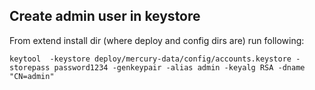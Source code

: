 

## Create admin user in keystore

From extend install dir (where deploy and config dirs are) run following:


```
keytool  -keystore deploy/mercury-data/config/accounts.keystore -storepass password1234 -genkeypair -alias admin -keyalg RSA -dname "CN=admin"
```
